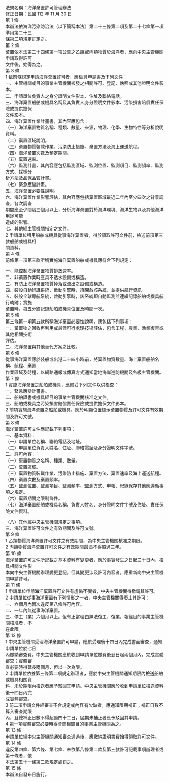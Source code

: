 法規名稱：海洋棄置許可管理辦法  
修正日期：民國 112 年 11 月 30 日  
第 1 條  
本辦法依海洋污染防治法（以下簡稱本法）第二十三條第二項及第二十七條第一項準用第二十三  
條第二項規定訂定之。  
第 2 條  
棄置依本法第二十四條第一項公告之乙類或丙類物質於海洋者，應向中央主管機關申請取得許可  
文件後，始得為之。  
第 3 條  
1 依前條規定申請海洋棄置許可者，應檢具申請書及下列文件：  
一、主管機關或目的事業主管機關核發之相關許可、登記、執照或其他證明文件影本。  
二、申請單位負責人之身分證明文件影本、住址及聯絡電話。  
三、海洋棄置船舶或機具名稱及其負責人身分證明文件影本、污染損害賠償責任保險或提供擔保  
文件影本。  
四、海洋棄置作業計畫書，其內容應包含：  
（一）海洋棄置物質名稱、種類、數量、來源，物理、化學、生物特性等分析說明資料。  
（二）棄置區域說明。  
（三）棄置物質裝載作業、污染防止措施、棄置方法及海上運送航程。  
（四）海洋棄置次數及預定期間。  
（五）棄置速率。  
（六）監測計畫，其內容應包括監測區域、監測位置、監測項目、監測頻率、監測方式、採樣分  
析方法及品保品管計畫。  
（七）緊急應變計畫。  
五、海洋棄置必要性說明。  
六、海洋棄置作業影響評估，其內容應包括棄置區域最近二年內至少四次之背景調查，各次調查  
期間應至少間隔三個月以上，分析海洋棄置對於海洋環境、海洋生物以及其他海洋用途可能  
造成的影響。  
七、其他經主管機關指定之文件。  
2 申請單位租用船舶或機具從事海洋棄置者，得於領取許可文件前，檢送前項第三款船舶或機具相  
關資料。  
第 4 條  
前條第一項第三款所稱實施海洋棄置船舶或機具應符合下列規定：  


一、能控制海洋棄置物質排放速率。  
二、非棄置作業時應具不透水設備或構造。  
三、有防止海洋棄置物質掉落或流出之設備或構造。  
四、裝設自動辨識系統，啟動引擎時，須開啟該系統，並提供航行資訊。  
五、裝設全球導航系統，啟動引擎時，該系統即自動監測並連續記錄船舶或機具航行軌跡；實施  
棄置時，每五分鐘記錄船舶或機具位置及時間一次。  
第 5 條  
第三條第一項第五款所稱海洋棄置必要性說明，應包括下列事項：  
一、棄置物之回收再利用或最佳可行處理技術評估，包含工程、農業、漁業復育或其他相關技術  
評估。  
二、海洋棄置與其他替代方案之比較。  
第 6 條  
從事海洋棄置應於裝船或出港二十四小時前，將棄置物質數量、海上棄置船舶名稱、航程、棄置  
作業區域及時程，以網路通報或傳真方式通知當地海岸巡防機關及各級主管機關。  
第 7 條  
1 實施海洋棄置之船舶或機具，應備妥下列文件以供檢查：  
一、緊急應變計畫書。  
二、船舶證書或機具經目的事業主管機關核准之文件。  
三、船舶或機具之污染損害賠償責任保險或提供擔保文件影本。  
2 前項實施海洋棄置之船舶或機具，應於明顯位置標示棄置物質及許可文件有效期間及許可文號。  
第 8 條  
海洋棄置許可文件應記載下列事項：  
一、基本資料：  
（一）申請單位名稱、聯絡電話及地址。  
（二）申請單位負責人姓名、住址、聯絡電話及身分證明文件字號。  
二、許可內容：  
（一）棄置物質之名稱、種類、數量。  
（二）棄置區域。  
（三）棄置物質裝載作業、污染防止措施、棄置方法、棄置速率及海上運送航程。  
（四）棄置次數及棄置頻率。  
（五）監測位置、監測項目、監測頻率、監測方式、申報、紀錄保存其他應遵循事項之規定。  
（六）棄置期間之限制條件。  
（七）海洋棄置船舶或機具名稱、負責人姓名、身分證明文件字號及住址、責任保險文件資料。  


（八）其他經中央主管機關規定之事項。  
三、海洋棄置許可文件之有效期間及許可文號。  
第 9 條  
1 乙類物質海洋棄置許可文件之有效期間，為中央主管機關核准之期限。  
2 丙類物質海洋棄置許可文件之有效期間最長不得超過三年。  
第 10 條  
海洋棄置許可文件所記載之基本資料有變更者，應於事實發生之日起三十日內，檢具相關文件影  
本向中央主管機關辦理變更登記。但其變更涉及許可內容者，應重新向中央主管機關申請許可。  
第 11 條  
1 申請單位申請海洋棄置許可文件有虛偽不實者，中央主管機關得撤銷其許可。  
2 申請單位從事海洋棄置有下列情形之一者，中央主管機關得廢止其許可：  
一、六個月內兩次違反第八條許可內容。  
二、一年內無從事海洋棄置。  
三、停工（業）六個月以上。但有正當理由無法復工、復業，報經目的事業主管機關核准者，不  
在此限。  
第 12 條  
1 中央主管機關受理海洋棄置許可申請，應於受理後十四日內完成書面審查，通知申請單位於七日  
內繳納審查費。中央主管機關應於收到申請單位繳費後翌日起兩個月內，完成實體審查；實體審  
查必要時得延長兩個月，但以一次為限。  
2 申請單位依據第三條第二項規定辦理者，應於中央主管機關通知期限內檢送船舶或機具相關資  
料，未於期限內檢送者應予駁回其申請。中央主管機關應於收到申請單位檢送資料後十四日內完  
成實體審查。  
3 前二項申請文件經審查不合規定或內容有欠缺者，應通知限期補正；補正日數不算入審查期限  
內，且總補正日數不得超過四十二日，屆期未補正者應予駁回其申請。  
4 第一項實體審查必要時得會商相關目的事業主管機關為之。  
第 13 條  
申請單位經中央主管機關通知審查通過後，應繳納證明書費始得領取許可文件。  
第 14 條  
違反第四條、第六條、第七條、未依第八條第二款及第三款許可記載事項辦理者或第十條者，依  
本法第五十一條第二款規定處罰之。  
第 15 條  
本辦法自發布日施行。  



